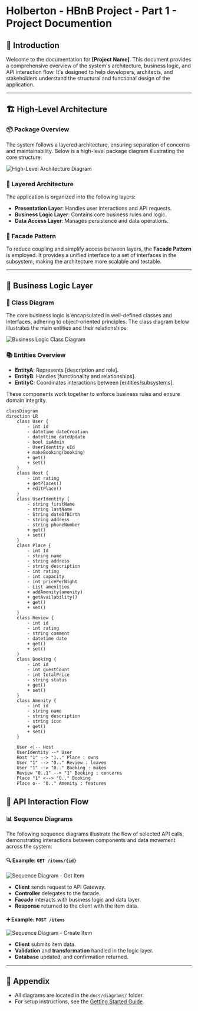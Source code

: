 # Holberton - HBnB Project - Part 1 - Project Documention

## 🧭 Introduction

Welcome to the documentation for **[Project Name]**. This document provides a comprehensive overview of the system's architecture, business logic, and API interaction flow. It's designed to help developers, architects, and stakeholders understand the structural and functional design of the application.

---

## 🏗️ High-Level Architecture

### 📦 Package Overview

The system follows a layered architecture, ensuring separation of concerns and maintainability. Below is a high-level package diagram illustrating the core structure:

![High-Level Architecture Diagram](path/to/high-level-architecture.png)

### 🧱 Layered Architecture

The application is organized into the following layers:

- **Presentation Layer**: Handles user interactions and API requests.
- **Business Logic Layer**: Contains core business rules and logic.
- **Data Access Layer**: Manages persistence and data operations.

### 🧩 Facade Pattern

To reduce coupling and simplify access between layers, the **Facade Pattern** is employed. It provides a unified interface to a set of interfaces in the subsystem, making the architecture more scalable and testable.

---

## 🧠 Business Logic Layer

### 🧬 Class Diagram

The core business logic is encapsulated in well-defined classes and interfaces, adhering to object-oriented principles. The class diagram below illustrates the main entities and their relationships:

![Business Logic Class Diagram](path/to/class-diagram.png)

### 📚 Entities Overview

- **EntityA**: Represents [description and role].
- **EntityB**: Handles [functionality and relationships].
- **EntityC**: Coordinates interactions between [entities/subsystems].

These components work together to enforce business rules and ensure domain integrity.

```mermaid
classDiagram
direction LR
    class User {
	    - int id
	    - datetime dateCreation
	    - datettime dateUpdate
	    - bool isAdmin
	    - UserIdentity uId
	    + makeBooking(booking)
	    + get()
	    + set()
    }
    class Host {
	    - int rating
	    + getPlaces()
	    + editPlace()
    }
    class UserIdentity {
	    - string firstName
	    - string lastName
	    - String dateOfBirth
	    - string address
	    - string phoneNumber
	    + get()
	    + set()
    }
    class Place {
	    - int Id
	    - string name
	    - string address
	    - string description
	    - int rating
	    - int capacity
	    - int pricePerNight
	    - List amenities
	    + addAmenity(amenity)
	    + getAvailability()
	    + get()
	    + set()
    }
    class Review {
	    - int id
	    - int rating
	    - string comment
	    - datetime date
	    + get()
	    + set()
    }
    class Booking {
	    - int id
	    - int guestCount
	    - int totalPrice
	    - string status
	    + get()
	    + set()
    }
    class Amenity {
	    - int id
	    - string name
	    - string description
	    - string icon
	    + get()
	    + set()
    }

    User <|-- Host
    UserIdentity --* User
    Host "1" --> "1.." Place : owns
    User "1" --> "0.." Review : leaves
    User "1" --> "0.." Booking : makes
    Review "0..1" --> "1" Booking : concerns
    Place "1" <--> "0.." Booking
    Place o-- "0.." Amenity : features
```

## 🔁 API Interaction Flow

### 📊 Sequence Diagrams

The following sequence diagrams illustrate the flow of selected API calls, demonstrating interactions between components and data movement across the system:

#### 🔍 Example: `GET /items/{id}`

![Sequence Diagram - Get Item](path/to/sequence-get-item.png)

- **Client** sends request to API Gateway.
- **Controller** delegates to the facade.
- **Facade** interacts with business logic and data layer.
- **Response** returned to the client with the item data.

#### ➕ Example: `POST /items`

![Sequence Diagram - Create Item](path/to/sequence-create-item.png)

- **Client** submits item data.
- **Validation** and **transformation** handled in the logic layer.
- **Database** updated, and confirmation returned.

---

## 🧾 Appendix

- All diagrams are located in the `docs/diagrams/` folder.
- For setup instructions, see the [Getting Started Guide](./GETTING_STARTED.md).
